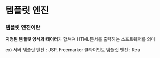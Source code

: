 
# 템플릿 엔진

### 템플릿 엔진이란
**지정된 템플릿 양식과 데이터**가 합쳐져 HTML문서를 출력하는 소프트웨어를 의미

ex) 서버 템플릿 엔진 : JSP, Freemarker
클라이언트 템플릿 엔진 : Rea



<!--stackedit_data:
eyJoaXN0b3J5IjpbLTE3MjI1MTI4MzhdfQ==
-->